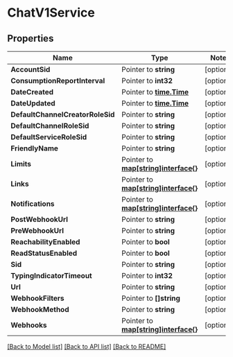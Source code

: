 # ChatV1Service

## Properties
Name | Type | Notes
------------ | ------------- | -------------
**AccountSid** | Pointer to **string** | [optional] 
**ConsumptionReportInterval** | Pointer to **int32** | [optional] 
**DateCreated** | Pointer to [**time.Time**](time.Time.md) | [optional] 
**DateUpdated** | Pointer to [**time.Time**](time.Time.md) | [optional] 
**DefaultChannelCreatorRoleSid** | Pointer to **string** | [optional] 
**DefaultChannelRoleSid** | Pointer to **string** | [optional] 
**DefaultServiceRoleSid** | Pointer to **string** | [optional] 
**FriendlyName** | Pointer to **string** | [optional] 
**Limits** | Pointer to [**map[string]interface{}**](.md) | [optional] 
**Links** | Pointer to [**map[string]interface{}**](.md) | [optional] 
**Notifications** | Pointer to [**map[string]interface{}**](.md) | [optional] 
**PostWebhookUrl** | Pointer to **string** | [optional] 
**PreWebhookUrl** | Pointer to **string** | [optional] 
**ReachabilityEnabled** | Pointer to **bool** | [optional] 
**ReadStatusEnabled** | Pointer to **bool** | [optional] 
**Sid** | Pointer to **string** | [optional] 
**TypingIndicatorTimeout** | Pointer to **int32** | [optional] 
**Url** | Pointer to **string** | [optional] 
**WebhookFilters** | Pointer to **[]string** | [optional] 
**WebhookMethod** | Pointer to **string** | [optional] 
**Webhooks** | Pointer to [**map[string]interface{}**](.md) | [optional] 

[[Back to Model list]](../README.md#documentation-for-models) [[Back to API list]](../README.md#documentation-for-api-endpoints) [[Back to README]](../README.md)


